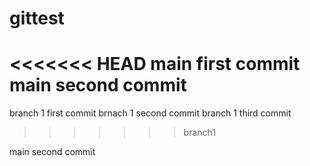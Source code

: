 # gittest
<<<<<<< HEAD
main first commit
main second commit
=======
branch 1 first commit
brnach 1 second commit
branch 1 third commit
>>>>>>> branch1


main second commit
